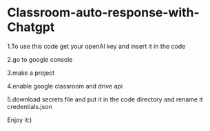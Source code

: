 # Classroom-auto-response-with-Chatgpt
1.To use this code get your openAI key and insert it in the code

2.go to google console 

3.make a project

4.enable google classroom and drive api

5.download secrets file and put it in the code directory and rename it credentials.json

Enjoy it:)
